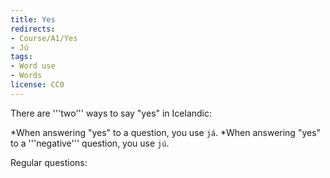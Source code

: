 ```yaml
---
title: Yes
redirects:
- Course/A1/Yes
- Jú
tags:
- Word use
- Words
license: CC0
---
```


There are '''two''' ways to say "yes" in Icelandic:

*When answering "yes" to a question, you use `já`.
*When answering "yes" to a '''negative''' question, you use `jú`.

Regular questions:

<Audio src="skyrtu_fyrir_kvöldið.mp3"/>

<Conversation>
you: Góðann daginn, get ég aðstoðað?
me: '''Já''', ég er að leita að skyrtu fyrir kvöldið.
you: '''Já''' ég skil.
</Conversation>

*'''Negative''' questions:

<Audio src="23-er_þetta_ekki_gott.mp3"/>

<Conversation>
you: Er þetta '''ekki''' gott?
me: Jú, þetta er mjög gott.
</Conversation>

===Já já===

`Já já` is a casual way of saying "yeah, sure".

<Audio src="24-kemur_þú_í_sund.mp3"/>

<Conversation>
you: Kemur þú í sund?
me: '''Já já'''. Klukkan hvað?
you: Kannski klukkan 15:00?
me: Ókei, hljómar vel.
</Conversation>

===Já (breathing in) 🌬===

A strange thing that sometimes startles foreigners is hearing people say "`Já`" while breathing in.

Have a listen: <Audio src="Já_á_innsoginu_x_2.mp3"/>

This also exists in the other Nordic languages, but in Icelandic you can say entire sentences while breathing in.

`Já` while breathing in means:

*Ah yes, I do agree with you.
*Ah yes, please continue speaking!

It is usually used in casual conversations, where you are casually showing agreement and encouraging a speaker to continue.
<!--
{{multiple choice|is|en
|icelandic=já
|options=
{{option|en=yes}}
{{option|en=yeah sure|is=já já}}
}}
{{multiple choice|is|en
|icelandic=jú
|options=
{{option|en=yes (responding to a negative)}}
{{option|en=yes|is=já}}
}}

<Conversation>
you: Ert þú þyrstur?
{{multiple choice|en|is
|instructions=Yes, you're thirsty
|options=
{{option|is=Já}}
{{option|is=Jú}}
{{option|is=Já já}}
{{option|is=Já {{notranslate|[breathing in]}}}}
</Conversation>
me: Já
}}

<Conversation>
you: Vilt þú kók?
{{multiple choice|en|is
|instructions=You'd accept some Coca Cola, but you're not that excited for it
|options=
{{option|is=Já já}}
{{option|is=Já}}
{{option|is=Jú}}
{{option|is=Já {{notranslate|[breathing in]}}}}
</Conversation>
me: Já já
}}

<Conversation>
you: Ert þú ekki þyrstur?
{{multiple choice|en|is
|instructions=Yes, you're thirsty
|options=
{{option|is=Jú}}
{{option|is=Já}}
{{option|is=Já já}}
{{option|is=Já {{notranslate|[breathing in]}}}}
</Conversation>
me: Jú
}}

<Conversation>
you: Gunnar er aftur byrjaður að reykja sígarettur.
{{multiple choice|en|is
|instructions=You're slightly disappointed in Gunnar
|options=
{{option|is=Já {{notranslate|[breathing in]}}}}
{{option|is=Já}}
{{option|is=Jú}}
{{option|is=Já já}}
</Conversation>
me: Já {{notranslate|[breathing in]}}
}}

<Conversation>
you: Kemur þú ekki á eftir?
{{multiple choice|en|is
|instructions=Yes, you're coming
|options=
{{option|is=Jú}}
{{option|is=Já}}
{{option|is=Já já}}
{{option|is=Já {{notranslate|[breathing in]}}}}
</Conversation>
me: Jú, ég kem á eftir.
}}

<Conversation>
you: Vilt þú bjór?
{{multiple choice|en|is
|instructions=Yes, you'd like a beer
|options=
{{option|is=Já|en=yes}}
{{option|is=Jú|en=yes (responding to a negative)}}
{{option|is=Já já|en=yeah sure}}
{{option|is=Já {{notranslate|[breathing in]}}}}
</Conversation>
me: Já takk!
}}
-->

{{end|Yes}}

